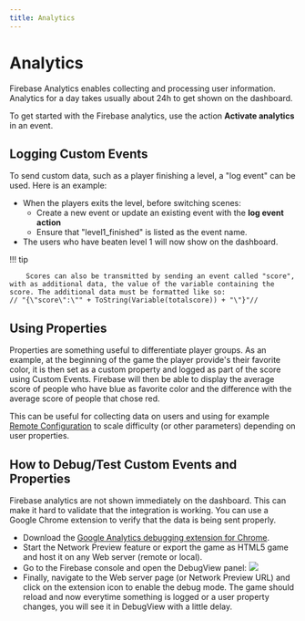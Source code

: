```yaml
---
title: Analytics
---
```

# Analytics

Firebase Analytics enables collecting and processing user information. Analytics for a day takes usually about 24h to get shown on the dashboard.

To get started with the Firebase analytics, use the action **Activate analytics** in an event.

## Logging Custom Events

To send custom data, such as a player finishing a level, a "log event" can be used. Here is an example:

- When the players exits the level, before switching scenes:
    - Create a new event or update an existing event with the **log event action**
    - Ensure that "level1_finished" is listed as the event name.
- The users who have beaten level 1 will now show on the dashboard.

!!! tip

        Scores can also be transmitted by sending an event called "score", with as additional data, the value of the variable containing the score. The additional data must be formatted like so:
    // "{\"score\":\"" + ToString(Variable(totalscore)) + "\"}"//

## Using Properties

Properties are something useful to differentiate player groups. As an example, at the beginning of the game the player provide's their favorite color, it is then set as a custom property and logged as part of the score using Custom Events. Firebase will then be able to display the average score of people who have blue as favorite color and the difference with the average score of people that chose red.

This can be useful for collecting data on users and using for example [Remote Configuration](/gdevelop5/all-features/firebase/rc) to scale difficulty (or other parameters) depending on user properties.

## How to Debug/Test Custom Events and Properties

Firebase analytics are not shown immediately on the dashboard. This can make it hard to validate that the integration is working. You can use a Google Chrome extension to verify that the data is being sent properly.

- Download the [Google Analytics debugging extension for Chrome](https://chrome.google.com/webstore/detail/google-analytics-debugger/jnkmfdileelhofjcijamephohjechhna).
- Start the Network Preview feature or export the game as HTML5 game and host it on any Web server (remote or local).
- Go to the Firebase console and open the DebugView panel: ![](/gdevelop5/all-features/firebase/analytics1.png)
- Finally, navigate to the Web server page (or Network Preview URL) and click on the extension icon to enable the debug mode. The game should reload and now everytime something is logged or a user property changes, you will see it in DebugView with a little delay.